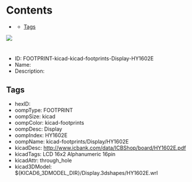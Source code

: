 



Contents
========

* [](#)
	* [Tags](#tags)
  
![][im]
# 

- ID: FOOTPRINT-kicad-kicad-footprints-Display-HY1602E
- Name: 
- Description: 

## Tags

- hexID: 
- oompType: FOOTPRINT
- oompSize: kicad
- oompColor: kicad-footprints
- oompDesc: Display
- oompIndex: HY1602E
- oompName: kicad-footprints/Display/HY1602E
- kicadDesc: http://www.icbank.com/data/ICBShop/board/HY1602E.pdf
- kicadTags: LCD 16x2 Alphanumeric 16pin
- kicadAttr: through_hole
- kicad3DModel: ${KICAD6_3DMODEL_DIR}/Display.3dshapes/HY1602E.wrl



[im]: image.png
